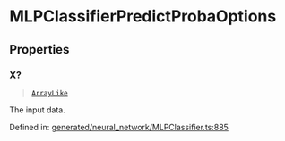 # MLPClassifierPredictProbaOptions

## Properties

### X?

> [`ArrayLike`](../types/ArrayLike.md)

The input data.

Defined in:  [generated/neural\_network/MLPClassifier.ts:885](https://github.com/transitive-bullshit/scikit-learn-ts/blob/92ab806/packages/sklearn/src/generated/neural_network/MLPClassifier.ts#L885)
